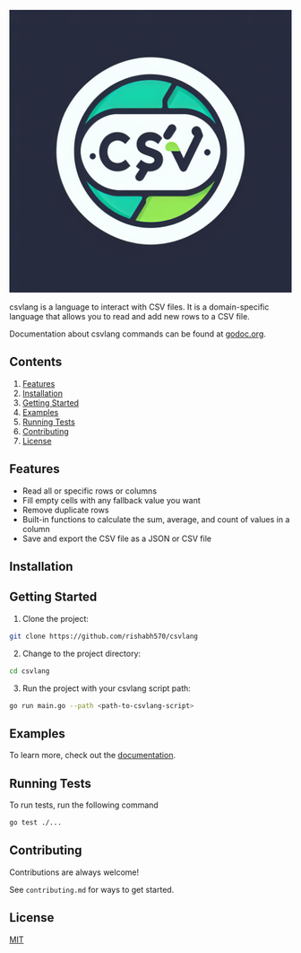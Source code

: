 ![](./public/logo.png)

csvlang is a language to interact with CSV files. It is a domain-specific language that allows you to read and add new rows to a CSV file.

Documentation about csvlang commands can be found at [godoc.org](https://pkg.go.dev/github.com/rishabh570/csvlang).

## Contents

1. [Features](#features)
2. [Installation](#installation)
3. [Getting Started](#getting-started)
4. [Examples](#examples)
5. [Running Tests](#running-tests)
6. [Contributing](#contributing)
7. [License](#license)

## Features

- Read all or specific rows or columns
- Fill empty cells with any fallback value you want
- Remove duplicate rows
- Built-in functions to calculate the sum, average, and count of values in a column
- Save and export the CSV file as a JSON or CSV file

## Installation

<!-- TODO: add install instructions after figuring out the release process and making it go gettable -->

## Getting Started

1. Clone the project:

```bash
git clone https://github.com/rishabh570/csvlang
```

2. Change to the project directory:

```bash
cd csvlang
```

3. Run the project with your csvlang script path:

```bash
go run main.go --path <path-to-csvlang-script>
```

## Examples
<!-- 
```javascript
import Component from 'my-project'

function App() {
  return <Component />
}
``` -->

To learn more, check out the [documentation](https://pkg.go.dev/github.com/rishabh570/csvlang).

## Running Tests

To run tests, run the following command

```bash
go test ./...
```

## Contributing

Contributions are always welcome!

See `contributing.md` for ways to get started.

## License

[MIT](https://choosealicense.com/licenses/mit/)
